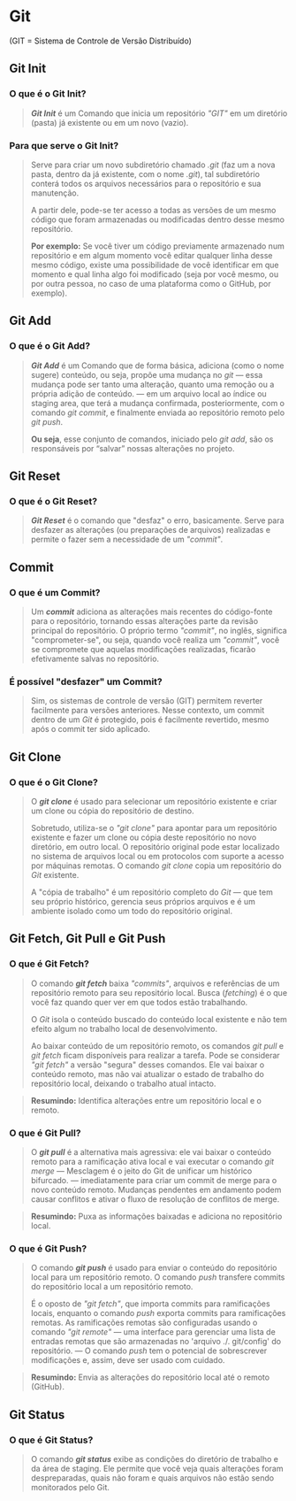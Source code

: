 # Git
(GIT = Sistema de Controle de Versão Distribuído)
## Git Init
### O que é o Git Init?
>**_Git Init_** é um Comando que inicia um repositório _"GIT"_ em um diretório (pasta) já existente ou em um novo (vazio).

### Para que serve o Git Init?
>Serve para criar um novo subdiretório chamado _.git_ (faz um a nova pasta, dentro da já existente, com o nome _.git_), tal subdiretório conterá todos os arquivos necessários para o repositório e sua manutenção.
>
>A partir dele, pode-se ter acesso a todas as versões de um mesmo código que foram armazenadas ou modificadas dentro desse mesmo repositório.
>
>**Por exemplo:** Se você tiver um código previamente armazenado num repositório e em algum momento você editar qualquer linha desse mesmo código, existe uma possibilidade de você identificar em que momento e qual linha algo foi modificado (seja por você mesmo, ou por outra pessoa, no caso de uma plataforma como o GitHub, por exemplo).

## Git Add
### O que é o Git Add?
>**_Git Add_** é um Comando que de forma básica, adiciona (como o nome sugere) conteúdo, ou seja, propõe uma mudança no _git_ — essa mudança pode ser tanto uma alteração, quanto uma remoção ou a própria adição de conteúdo. — em um arquivo local ao índice ou staging area, que terá a mudança confirmada, posteriormente, com o comando _git commit_, e finalmente enviada ao repositório remoto pelo _git push_.
>
>**Ou seja**, esse conjunto de comandos, iniciado pelo _git add_, são os responsáveis por “salvar” nossas alterações no projeto.

## Git Reset
### O que é o Git Reset?
>**_Git Reset_** é o comando que "desfaz" o erro, basicamente. Serve para desfazer as alterações (ou preparações de arquivos) realizadas e permite o fazer sem a necessidade de um _"commit"_.

## Commit
### O que é um Commit?
>Um **_commit_** adiciona as alterações mais recentes do código-fonte para o repositório, tornando essas alterações parte da revisão principal do repositório. O próprio termo _"commit"_, no inglês, significa "comprometer-se", ou seja, quando você realiza um _"commit"_, você se compromete que aquelas modificações realizadas, ficarão efetivamente salvas no repositório.

### É possível "desfazer" um Commit?
>Sim, os sistemas de controle de versão (GIT) permitem reverter facilmente para versões anteriores. Nesse contexto, um commit dentro de um _Git_ é protegido, pois é facilmente revertido, mesmo após o commit ter sido aplicado.

## Git Clone
### O que é o Git Clone?
>O **_git clone_** é usado para selecionar um repositório existente e criar um clone ou cópia do repositório de destino.
>
>Sobretudo, utiliza-se o  _"git clone"_ para apontar para um repositório existente e fazer um clone ou cópia deste repositório no novo diretório, em outro local. O repositório original pode estar localizado no sistema de arquivos local ou em protocolos com suporte a acesso por máquinas remotas. O comando _git clone_ copia um repositório do _Git_ existente.
>
>A "cópia de trabalho" é um repositório completo do _Git_ — que tem seu próprio histórico, gerencia seus próprios arquivos e é um ambiente isolado como um todo do repositório original.

## Git Fetch, Git Pull e Git Push
### O que é Git Fetch?
>O comando **_git fetch_** baixa _"commits"_, arquivos e referências de um repositório remoto para seu repositório local. Busca (_fetching_) é o que você faz quando quer ver em que todos estão trabalhando.
>
>O _Git_ isola o conteúdo buscado do conteúdo local existente e não tem efeito algum no trabalho local de desenvolvimento.
>
>Ao baixar conteúdo de um repositório remoto, os comandos _git pull_ e _git fetch_ ficam disponíveis para realizar a tarefa. Pode se considerar _"git fetch"_ a versão "segura" desses comandos. Ele vai baixar o conteúdo remoto, mas não vai atualizar o estado de trabalho do repositório local, deixando o trabalho atual intacto.

>**Resumindo:** Identifica alterações entre um repositório local e o remoto.

### O que é Git Pull?
>O **_git pull_** é a alternativa mais agressiva: ele vai baixar o conteúdo remoto para a ramificação ativa local e vai executar o comando _git merge_ — Mesclagem é o jeito do Git de unificar um histórico bifurcado. — imediatamente para criar um commit de merge para o novo conteúdo remoto. Mudanças pendentes em andamento podem causar conflitos e ativar o fluxo de resolução de conflitos de merge.

>**Resumindo:** Puxa as informações baixadas e adiciona no repositório local.

### O que é Git Push?
>O comando **_git push_** é usado para enviar o conteúdo do repositório local para um repositório remoto. O comando _push_ transfere commits do repositório local a um repositório remoto. 
>
>É o oposto de _"git fetch"_, que importa commits para ramificações locais, enquanto o comando _push_ exporta commits para ramificações remotas. As ramificações remotas são configuradas usando o comando _"git remote"_ — uma interface para gerenciar uma lista de entradas remotas que são armazenadas no 'arquivo ./. git/config' do repositório. — O comando _push_ tem o potencial de sobrescrever modificações e, assim, deve ser usado com cuidado.

>**Resumindo:** Envia as alterações do repositório local até o remoto (GitHub).

## Git Status
### O que é Git Status?
>O comando _**git status**_ exibe as condições do diretório de trabalho e da área de staging. Ele permite que você veja quais alterações foram despreparadas, quais não foram e quais arquivos não estão sendo monitorados pelo Git.